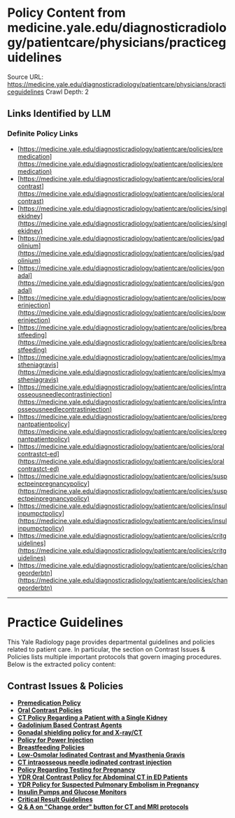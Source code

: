 # Policy Content from medicine.yale.edu/diagnosticradiology/patientcare/physicians/practiceguidelines

Source URL: https://medicine.yale.edu/diagnosticradiology/patientcare/physicians/practiceguidelines
Crawl Depth: 2

## Links Identified by LLM

### Definite Policy Links

- [https://medicine.yale.edu/diagnosticradiology/patientcare/policies/premedication](https://medicine.yale.edu/diagnosticradiology/patientcare/policies/premedication)
- [https://medicine.yale.edu/diagnosticradiology/patientcare/policies/oralcontrast](https://medicine.yale.edu/diagnosticradiology/patientcare/policies/oralcontrast)
- [https://medicine.yale.edu/diagnosticradiology/patientcare/policies/singlekidney](https://medicine.yale.edu/diagnosticradiology/patientcare/policies/singlekidney)
- [https://medicine.yale.edu/diagnosticradiology/patientcare/policies/gadolinium](https://medicine.yale.edu/diagnosticradiology/patientcare/policies/gadolinium)
- [https://medicine.yale.edu/diagnosticradiology/patientcare/policies/gonadal](https://medicine.yale.edu/diagnosticradiology/patientcare/policies/gonadal)
- [https://medicine.yale.edu/diagnosticradiology/patientcare/policies/powerinjection](https://medicine.yale.edu/diagnosticradiology/patientcare/policies/powerinjection)
- [https://medicine.yale.edu/diagnosticradiology/patientcare/policies/breastfeeding](https://medicine.yale.edu/diagnosticradiology/patientcare/policies/breastfeeding)
- [https://medicine.yale.edu/diagnosticradiology/patientcare/policies/myastheniagravis](https://medicine.yale.edu/diagnosticradiology/patientcare/policies/myastheniagravis)
- [https://medicine.yale.edu/diagnosticradiology/patientcare/policies/intraosseousneedlecontrastinjection](https://medicine.yale.edu/diagnosticradiology/patientcare/policies/intraosseousneedlecontrastinjection)
- [https://medicine.yale.edu/diagnosticradiology/patientcare/policies/pregnantpatientpolicy](https://medicine.yale.edu/diagnosticradiology/patientcare/policies/pregnantpatientpolicy)
- [https://medicine.yale.edu/diagnosticradiology/patientcare/policies/oralcontrastct-ed](https://medicine.yale.edu/diagnosticradiology/patientcare/policies/oralcontrastct-ed)
- [https://medicine.yale.edu/diagnosticradiology/patientcare/policies/suspectpeinpregnancypolicy](https://medicine.yale.edu/diagnosticradiology/patientcare/policies/suspectpeinpregnancypolicy)
- [https://medicine.yale.edu/diagnosticradiology/patientcare/policies/insulinpumpctpolicy](https://medicine.yale.edu/diagnosticradiology/patientcare/policies/insulinpumpctpolicy)
- [https://medicine.yale.edu/diagnosticradiology/patientcare/policies/critguidelines](https://medicine.yale.edu/diagnosticradiology/patientcare/policies/critguidelines)
- [https://medicine.yale.edu/diagnosticradiology/patientcare/policies/changeorderbtn](https://medicine.yale.edu/diagnosticradiology/patientcare/policies/changeorderbtn)

---

# Practice Guidelines
This Yale Radiology page provides departmental guidelines and policies related to patient care. In particular, the section on Contrast Issues & Policies lists multiple important protocols that govern imaging procedures. Below is the extracted policy content:

## Contrast Issues & Policies
- **[Premedication Policy](/diagnosticradiology/patientcare/policies/premedication)**
- **[Oral Contrast Policies](/diagnosticradiology/patientcare/policies/oralcontrast)**
- **[CT Policy Regarding a Patient with a Single Kidney](/diagnosticradiology/patientcare/policies/singlekidney)**
- **[Gadolinium Based Contrast Agents](/diagnosticradiology/patientcare/policies/gadolinium)**
- **[Gonadal shielding policy for and X-ray/CT](/diagnosticradiology/patientcare/policies/gonadal)**
- **[Policy for Power Injection](/diagnosticradiology/patientcare/policies/powerinjection)**
- **[Breastfeeding Policies](/diagnosticradiology/patientcare/policies/breastfeeding)**
- **[Low-Osmolar Iodinated Contrast and Myasthenia Gravis](/diagnosticradiology/patientcare/policies/myastheniagravis)**
- **[CT intraosseous needle iodinated contrast injection](/diagnosticradiology/patientcare/policies/intraosseousneedlecontrastinjection)**
- **[Policy Regarding Testing for Pregnancy](/diagnosticradiology/patientcare/policies/pregnantpatientpolicy)**
- **[YDR Oral Contrast Policy for Abdominal CT in ED Patients](/diagnosticradiology/patientcare/policies/oralcontrastct-ed)**
- **[YDR Policy for Suspected Pulmonary Embolism in Pregnancy](/diagnosticradiology/patientcare/policies/suspectpeinpregnancypolicy)**
- **[Insulin Pumps and Glucose Monitors](/diagnosticradiology/patientcare/policies/insulinpumpctpolicy)**
- **[Critical Result Guidelines](/diagnosticradiology/patientcare/policies/critguidelines)**
- **[Q & A on "Change order" button for CT and MRI protocols](/diagnosticradiology/patientcare/policies/changeorderbtn)**